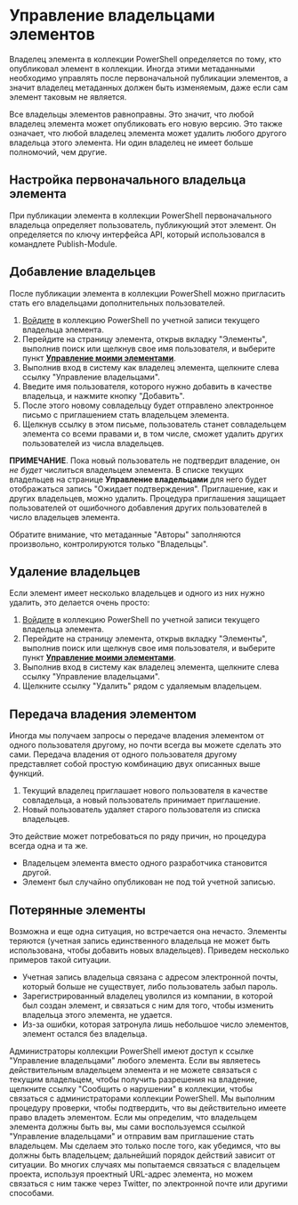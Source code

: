 # Управление владельцами элементов

Владелец элемента в коллекции PowerShell определяется по тому, кто опубликовал элемент в коллекции.
Иногда этими метаданными необходимо управлять после первоначальной публикации элементов, а значит владелец метаданных должен быть изменяемым, даже если сам элемент таковым не является.

Все владельцы элементов равноправны. Это значит, что любой владелец элемента может опубликовать его новую версию. Это также означает, что любой владелец элемента может удалить любого другого владельца этого элемента. Ни один владелец не имеет больше полномочий, чем другие.  

## Настройка первоначального владельца элемента 

При публикации элемента в коллекции PowerShell первоначального владельца определяет пользователь, публикующий этот элемент. Он определяется по ключу интерфейса API, который использовался в командлете Publish-Module.

## Добавление владельцев

После публикации элемента в коллекции PowerShell можно пригласить стать его владельцами дополнительных пользователей.

1. [Войдите](https://powershellgallery.com/users/account/LogOn) в коллекцию PowerShell по учетной записи текущего владельца элемента.
2. Перейдите на страницу элемента, открыв вкладку "Элементы", выполнив поиск или щелкнув свое имя пользователя, и выберите пункт [**Управление моими элементами**](https://www.powershellgallery.com/account/Packages).
3. Выполнив вход в систему как владелец элемента, щелкните слева ссылку "Управление владельцами".
4. Введите имя пользователя, которого нужно добавить в качестве владельца, и нажмите кнопку "Добавить".
5. После этого новому совладельцу будет отправлено электронное письмо с приглашением стать владельцем элемента.
6. Щелкнув ссылку в этом письме, пользователь станет совладельцем элемента со всеми правами и, в том числе, сможет удалить других пользователей из числа владельцев.

**ПРИМЕЧАНИЕ**. Пока новый пользователь не подтвердит владение, он *не будет* числиться владельцем элемента.
В списке текущих владельцев на странице **Управление владельцами** для него будет отображаться запись "Ожидает подтверждения".
Приглашение, как и других владельцев, можно удалить.
Процедура приглашения защищает пользователей от ошибочного добавления других пользователей в число владельцев элемента.

Обратите внимание, что метаданные "Авторы" заполняются произвольно, контролируются только "Владельцы".


## Удаление владельцев
Если элемент имеет несколько владельцев и одного из них нужно удалить, это делается очень просто:

1. [Войдите](https://powershellgallery.com/users/account/LogOn) в коллекцию PowerShell по учетной записи текущего владельца элемента.
2. Перейдите на страницу элемента, открыв вкладку "Элементы", выполнив поиск или щелкнув свое имя пользователя, и выберите пункт [**Управление моими элементами**](https://www.powershellgallery.com/account/Packages).
3. Выполнив вход в систему как владелец элемента, щелкните слева ссылку "Управление владельцами".
4. Щелкните ссылку "Удалить" рядом с удаляемым владельцем.



## Передача владения элементом
Иногда мы получаем запросы о передаче владения элементом от одного пользователя другому, но почти всегда вы можете сделать это сами.
Передача владения от одного пользователя другому представляет собой простую комбинацию двух описанных выше функций.

1. Текущий владелец приглашает нового пользователя в качестве совладельца, а новый пользователь принимает приглашение.
2. Новый пользователь удаляет старого пользователя из списка владельцев.

Это действие может потребоваться по ряду причин, но процедура всегда одна и та же.

* Владельцем элемента вместо одного разработчика становится другой.
* Элемент был случайно опубликован не под той учетной записью.


## Потерянные элементы
Возможна и еще одна ситуация, но встречается она нечасто.
Элементы теряются (учетная запись единственного владельца не может быть использована, чтобы добавить новых владельцев).
Приведем несколько примеров такой ситуации.

* Учетная запись владельца связана с адресом электронной почты, который больше не существует, либо пользователь забыл пароль.
* Зарегистрированный владелец уволился из компании, в которой был создан элемент, и связаться с ним для того, чтобы изменить владельца этого элемента, не удается.
* Из-за ошибки, которая затронула лишь небольшое число элементов, элемент остался без владельца.

Администраторы коллекции PowerShell имеют доступ к ссылке "Управление владельцами" любого элемента.
Если вы являетесь действительным владельцем элемента и не можете связаться с текущим владельцем, чтобы получить разрешения на владение, щелкните ссылку "Сообщить о нарушении" в коллекции, чтобы связаться с администраторами коллекции PowerShell.
Мы выполним процедуру проверки, чтобы подтвердить, что вы действительно имеете право владеть элементом.
Если мы определим, что владельцем элемента должны быть вы, мы сами воспользуемся ссылкой "Управление владельцами" и отправим вам приглашение стать владельцем.
Мы сделаем это только после того, как убедимся, что вы должны быть владельцем; дальнейший порядок действий зависит от ситуации.
Во многих случаях мы попытаемся связаться с владельцем проекта, используя проектный URL-адрес элемента, но можем связаться с ним также через Twitter, по электронной почте или другими способами.

<!--HONumber=Aug16_HO3-->


